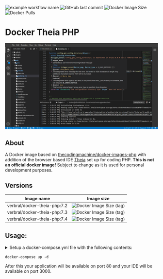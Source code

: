 ![example workflow name](https://github.com/actions/verbruggenalex/docker-theia-php/.github/workflows/docker-image.yml/badge.svg)
![GitHub last commit](https://img.shields.io/github/last-commit/verbruggenalex/docker-theia-php)
![Docker Image Size](https://img.shields.io/docker/image-size/verbral/docker-theia-php)
![Docker Pulls](https://img.shields.io/docker/pulls/verbral/docker-theia-php)

# Docker Theia PHP

![Theia](/theia-screenshot.png)

## About

A Docker image based on [thecodingmachine/docker-images-php](https://github.com/thecodingmachine/docker-images-php#general-purpose-php-images-for-docker)
with addition of the browser based IDE [Theia](https://theia-ide.org/) set up
for coding PHP. **This is not an official docker image!** Subject to change as
it is used for personal development purposes.

## Versions

| Image name | Image size |
| ---------- | ---------- |
| verbral/docker-theia-php:7.2 | ![Docker Image Size (tag)](https://img.shields.io/docker/image-size/verbral/docker-theia-php/7.2) |
| verbral/docker-theia-php:7.3 | ![Docker Image Size (tag)](https://img.shields.io/docker/image-size/verbral/docker-theia-php/7.3) |
| verbral/docker-theia-php:7.4 | ![Docker Image Size (tag)](https://img.shields.io/docker/image-size/verbral/docker-theia-php/7.4) |

## Usage:

<details>
 <summary>Setup a docker-compose.yml file with the following contents:</summary>

```yaml
version: '3'
services:
  web:
    image: verbral/docker-theia-php:7.4
    working_dir: ${PWD}
    ports:
      - 80:80
      - 3000:3000
    environment:
      APACHE_DOCUMENT_ROOT: ${PWD}
      # Set your Git user and name for commit purposes.
      GIT_USER_NAME:
      GIT_USER_EMAIL:
      # Set your Github API token for Composer usage.
      GITHUB_API_TOKEN:
      # Set your Wakatime API key if you use the plugin.
      WAKATIME_API_KEY:
    volumes:
      # Mount path as is for xdebug.
      - ${PWD}:${PWD}
      # Mount your SSH folder for git purposes.
      - ~/.ssh:/home/docker/.ssh
```
</details>

```
docker-compose up -d
```

After this your application will be available on port 80 and your IDE will be
available on port 3000.
